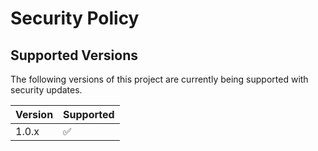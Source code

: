 # Security Policy

## Supported Versions

The following versions of this project are
currently being supported with security updates.

| Version | Supported          |
| ------- | ------------------ |
| 1.0.x   | :white_check_mark: |
